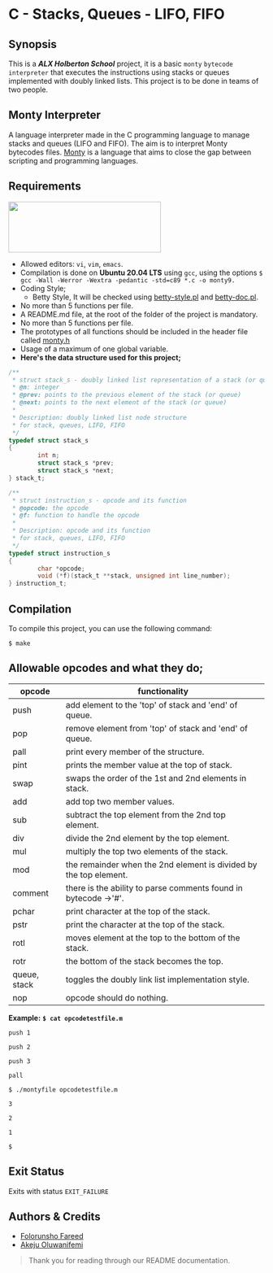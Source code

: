 # C - Stacks, Queues - LIFO, FIFO

## Synopsis

This is a **_ALX Holberton School_** project, it is a basic `monty` `bytecode interpreter` that executes the instructions using stacks or queues implemented with doubly linked lists. This project is to be done in teams of two people.

## Monty Interpreter

A language interpreter made in the C programming language to manage stacks and queues (LIFO and FIFO). The aim is to interpret Monty bytecodes files. [Monty](http://montyscoconut.github.io/) is a language that aims to close the gap between scripting and programming languages.

## Requirements

<img src="https://alx-apply.hbtn.io/brand_alx/share_image_2019.jpg" width="300" height="100" />

- Allowed editors: `vi`, `vim`, `emacs`.
- Compilation is done on **Ubuntu 20.04 LTS** using `gcc`, using the options `$ gcc -Wall -Werror -Wextra -pedantic -std=c89 *.c -o monty9.`
- Coding Style;
  - Betty Style, It will be checked using [betty-style.pl](https://github.com/holbertonschool/Betty/blob/master/betty-style.pl) and [betty-doc.pl](https://github.com/holbertonschool/Betty/blob/master/betty-doc.pl).
- No more than 5 functions per file.
- A README.md file, at the root of the folder of the project is mandatory.
- No more than 5 functions per file.
- The prototypes of all functions should be included in the header file called [monty.h](https://github.com/TosinISOGUN/monty/blob/main/monty.h)
- Usage of a maximum of one global variable.
- **Here's the data structure used for this project;**

```C
/**
 * struct stack_s - doubly linked list representation of a stack (or queue)
 * @n: integer
 * @prev: points to the previous element of the stack (or queue)
 * @next: points to the next element of the stack (or queue)
 *
 * Description: doubly linked list node structure
 * for stack, queues, LIFO, FIFO
 */
typedef struct stack_s
{
        int n;
        struct stack_s *prev;
        struct stack_s *next;
} stack_t;

/**
 * struct instruction_s - opcode and its function
 * @opcode: the opcode
 * @f: function to handle the opcode
 *
 * Description: opcode and its function
 * for stack, queues, LIFO, FIFO
 */
typedef struct instruction_s
{
        char *opcode;
        void (*f)(stack_t **stack, unsigned int line_number);
} instruction_t;
```

## Compilation

To compile this project, you can use the following command:

```Shell
$ make
```

## Allowable opcodes and what they do;

| opcode       | functionality                                                     |
| ------------ | ----------------------------------------------------------------- |
| push         | add element to the 'top' of stack and 'end' of queue.             |
| pop          | remove element from 'top' of stack and 'end' of queue.            |
| pall         | print every member of the structure.                              |
| pint         | prints the member value at the top of stack.                      |
| swap         | swaps the order of the 1st and 2nd elements in stack.             |
| add          | add top two member values.                                        |
| sub          | subtract the top element from the 2nd top element.                |
| div          | divide the 2nd element by the top element.                        |
| mul          | multiply the top two elements of the stack.                       |
| mod          | the remainder when the 2nd element is divided by the top element. |
| comment      | there is the ability to parse comments found in bytecode ->'#'.   |
| pchar        | print character at the top of the stack.                          |
| pstr         | print the character at the top of the stack.                      |
| rotl         | moves element at the top to the bottom of the stack.              |
| rotr         | the bottom of the stack becomes the top.                          |
| queue, stack | toggles the doubly link list implementation style.                |
| nop          | opcode should do nothing.                                         |

**Example:** **`$ cat opcodetestfile.m`**

`push 1`

`push 2`

`push 3`

`pall`

`$ ./montyfile opcodetestfile.m`

`3`

`2`

`1`

`$`

## Exit Status

Exits with status `EXIT_FAILURE`

## Authors & Credits

- [Folorunsho Fareed](https://@github.com/fhareed1)
- [Akeju Oluwanifemi](https://@github.com/spyatmycode)

> Thank you for reading through our README documentation.
